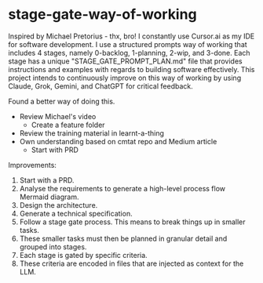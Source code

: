 # stage-gate-way-of-working
Inspired by Michael Pretorius - thx, bro!
I constantly use Cursor.ai as my IDE for software development. 
I use a structured prompts way of working that includes 4 stages, namely 0-backlog, 1-planning, 2-wip, and 3-done.
Each stage has a unique "STAGE_GATE_PROMPT_PLAN.md" file that provides instructions and examples with regards to building software effectively.
This project intends to continuously improve on this way of working by using Claude, Grok, Gemini, and ChatGPT for critical feedback.

Found a better way of doing this.
- Review Michael's video
    - Create a feature folder
- Review the training material in learnt-a-thing
- Own understanding based on cmtat repo and Medium article
    - Start with PRD

Improvements:
1. Start with a PRD.
2. Analyse the requirements to generate a high-level process flow Mermaid diagram.
3. Design the architecture.
4. Generate a technical specification.
5. Follow a stage gate process. This means to break things up in smaller tasks.
6. These smaller tasks must then be planned in granular detail and grouped into stages.
7. Each stage is gated by specific criteria.
8. These criteria are encoded in files that are injected as context for the LLM.
